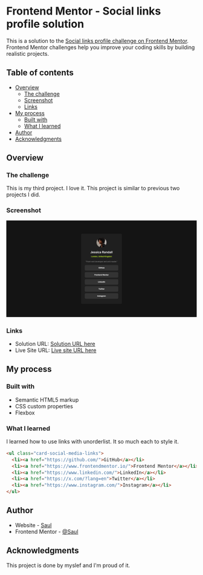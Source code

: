 # Frontend Mentor - Social links profile solution

This is a solution to the [Social links profile challenge on Frontend Mentor](https://www.frontendmentor.io/challenges/social-links-profile-UG32l9m6dQ). Frontend Mentor challenges help you improve your coding skills by building realistic projects.

## Table of contents

- [Overview](#overview)
  - [The challenge](#the-challenge)
  - [Screenshot](#screenshot)
  - [Links](#links)
- [My process](#my-process)
  - [Built with](#built-with)
  - [What I learned](#what-i-learned)
- [Author](#author)
- [Acknowledgments](#acknowledgments)

## Overview

### The challenge

This is my third project. I love it. This project is similar to previous two projects I did.

### Screenshot

![](./screenshot.png)

### Links

- Solution URL: [Solution URL here](https://github.com/MgMyatHtayKhant/social-links-profile-main)
- Live Site URL: [Live site URL here](https://frontend-social-links.netlify.app/)

## My process

### Built with

- Semantic HTML5 markup
- CSS custom properties
- Flexbox

### What I learned

I learned how to use links with unorderlist. It so much each to style it.

```html
<ul class="card-social-media-links">
  <li><a href="https://github.com/">GitHub</a></li>
  <li><a href="https://www.frontendmentor.io/">Frontend Mentor</a></li>
  <li><a href="https://www.linkedin.com/">LinkedIn</a></li>
  <li><a href="https://x.com/?lang=en">Twitter</a></li>
  <li><a href="https://www.instagram.com/">Instagram</a></li>
</ul>
```

## Author

- Website - [Saul](https://saul-homepage.netlify.app/)
- Frontend Mentor - [@Saul](https://www.frontendmentor.io/profile/MgMyatHtayKhant)

## Acknowledgments

This project is done by myslef and I'm proud of it.
